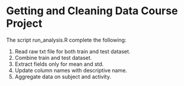 # Getting and Cleaning Data Course Project

The script run_analysis.R complete the following:	
1. Read raw txt file for both train and test dataset.	
2. Combine train and test dataset.	
3. Extract fields only for mean and std.	
4. Update column names with descriptive name.	
5. Aggregate data on subject and activity. 	
